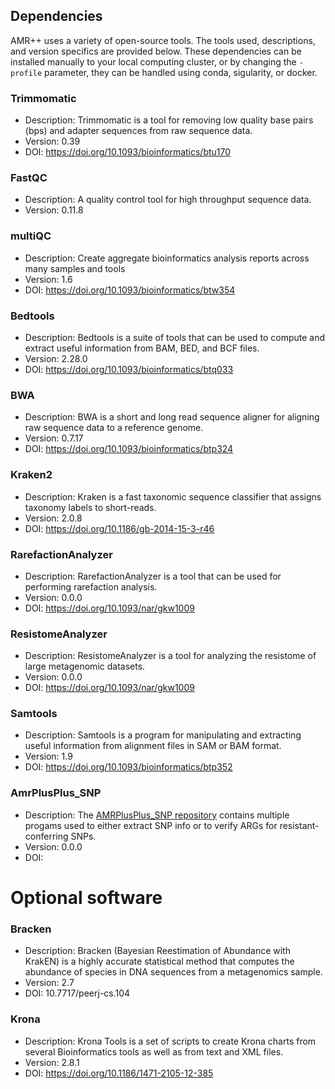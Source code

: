 Dependencies
------------

AMR++ uses a variety of open-source tools. The tools used, descriptions, and version specifics are provided below. These dependencies can be installed manually to your local computing cluster, or by changing the ```-profile``` parameter, they can be handled using conda, sigularity, or docker.

### Trimmomatic
  - Description: Trimmomatic is a tool for removing low quality base pairs (bps) and adapter sequences from raw sequence data.
  - Version: 0.39
  - DOI: https://doi.org/10.1093/bioinformatics/btu170
  
### FastQC
  - Description: A quality control tool for high throughput sequence data.
  - Version: 0.11.8

### multiQC
  - Description: Create aggregate bioinformatics analysis reports across many samples and tools
  - Version: 1.6
  - DOI: https://doi.org/10.1093/bioinformatics/btw354

### Bedtools
  - Description: Bedtools is a suite of tools that can be used to compute and extract useful information from BAM, BED, and BCF files.
  - Version: 2.28.0
  - DOI: https://doi.org/10.1093/bioinformatics/btq033

### BWA
  - Description: BWA is a short and long read sequence aligner for aligning raw sequence data to a reference genome.
  - Version: 0.7.17
  - DOI: https://doi.org/10.1093/bioinformatics/btp324

### Kraken2
  - Description: Kraken is a fast taxonomic sequence classifier that assigns taxonomy labels to short-reads.
  - Version: 2.0.8
  - DOI: https://doi.org/10.1186/gb-2014-15-3-r46

### RarefactionAnalyzer
  - Description: RarefactionAnalyzer is a tool that can be used for performing rarefaction analysis.
  - Version: 0.0.0
  - DOI: https://doi.org/10.1093/nar/gkw1009

### ResistomeAnalyzer
  - Description: ResistomeAnalyzer is a tool for analyzing the resistome of large metagenomic datasets.
  - Version: 0.0.0
  - DOI: https://doi.org/10.1093/nar/gkw1009
  
### Samtools
  - Description: Samtools is a program for manipulating and extracting useful information from alignment files in SAM or BAM format.
  - Version: 1.9
  - DOI: https://doi.org/10.1093/bioinformatics/btp352

### AmrPlusPlus_SNP
  - Description: The [AMRPlusPlus_SNP repository](https://github.com/Isabella136/AmrPlusPlus_SNP) contains multiple progams used to either extract SNP info or to verify ARGs for resistant-conferring SNPs. 
  - Version: 0.0.0
  - DOI: 

# Optional software

### Bracken
  - Description: Bracken (Bayesian Reestimation of Abundance with KrakEN) is a highly accurate statistical method that computes the abundance of species in DNA sequences from a metagenomics sample.
  - Version: 2.7
  - DOI: 10.7717/peerj-cs.104

### Krona
  - Description: Krona Tools is a set of scripts to create Krona charts from several Bioinformatics tools as well as from text and XML files.
  - Version: 2.8.1
  - DOI: https://doi.org/10.1186/1471-2105-12-385
